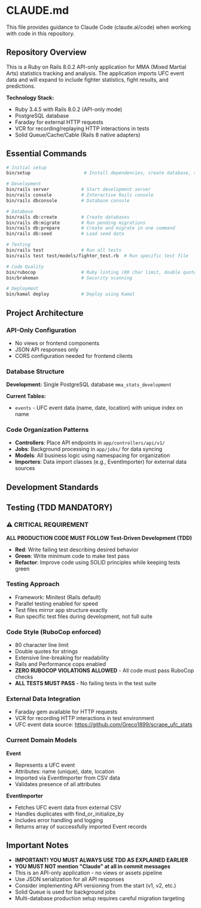 # CLAUDE.md

This file provides guidance to Claude Code (claude.ai/code) when working with code in this repository.

## Repository Overview

This is a Ruby on Rails 8.0.2 API-only application for MMA (Mixed Martial Arts) statistics tracking and analysis. The application imports UFC event data and will expand to include fighter statistics, fight results, and predictions.

**Technology Stack:**
- Ruby 3.4.5 with Rails 8.0.2 (API-only mode)
- PostgreSQL database
- Faraday for external HTTP requests
- VCR for recording/replaying HTTP interactions in tests
- Solid Queue/Cache/Cable (Rails 8 native adapters)

## Essential Commands

```bash
# Initial setup
bin/setup                    # Install dependencies, create database, start server

# Development
bin/rails server            # Start development server
bin/rails console           # Interactive Rails console
bin/rails dbconsole         # Database console

# Database
bin/rails db:create         # Create databases
bin/rails db:migrate        # Run pending migrations
bin/rails db:prepare        # Create and migrate in one command
bin/rails db:seed           # Load seed data

# Testing
bin/rails test              # Run all tests
bin/rails test test/models/fighter_test.rb  # Run specific test file

# Code Quality
bin/rubocop                 # Ruby linting (80 char limit, double quotes)
bin/brakeman                # Security scanning

# Deployment
bin/kamal deploy            # Deploy using Kamal
```

## Project Architecture

### API-Only Configuration
- No views or frontend components
- JSON API responses only
- CORS configuration needed for frontend clients

### Database Structure
**Development:** Single PostgreSQL database `mma_stats_development`

**Current Tables:**
- `events` - UFC event data (name, date, location) with unique index on name

### Code Organization Patterns
- **Controllers**: Place API endpoints in `app/controllers/api/v1/`
- **Jobs**: Background processing in `app/jobs/` for data syncing
- **Models**: All business logic using namespacing for organization
- **Importers**: Data import classes (e.g., EventImporter) for external data sources

## Development Standards

## Testing (TDD MANDATORY)

### ⚠️ CRITICAL REQUIREMENT
**ALL PRODUCTION CODE MUST FOLLOW Test-Driven Development (TDD)**
- **Red**: Write failing test describing desired behavior
- **Green**: Write minimum code to make test pass
- **Refactor**: Improve code using SOLID principles while keeping tests green

### Testing Approach
- Framework: Minitest (Rails default)
- Parallel testing enabled for speed
- Test files mirror app structure exactly
- Run specific test files during development, not full suite

### Code Style (RuboCop enforced)
- 80 character line limit
- Double quotes for strings
- Extensive line-breaking for readability
- Rails and Performance cops enabled
- **ZERO RUBOCOP VIOLATIONS ALLOWED** - All code must pass RuboCop checks
- **ALL TESTS MUST PASS** - No failing tests in the test suite

### External Data Integration
- Faraday gem available for HTTP requests
- VCR for recording HTTP interactions in test environment
- UFC event data source: https://github.com/Greco1899/scrape_ufc_stats

### Current Domain Models

**Event**
- Represents a UFC event
- Attributes: name (unique), date, location
- Imported via EventImporter from CSV data
- Validates presence of all attributes

**EventImporter**
- Fetches UFC event data from external CSV
- Handles duplicates with find_or_initialize_by
- Includes error handling and logging
- Returns array of successfully imported Event records

## Important Notes

- **IMPORTANT! YOU MUST ALWAYS USE TDD AS EXPLAINED EARLIER**
- **YOU MUST NOT mention "Claude" at all in commit messages**
- This is an API-only application - no views or assets pipeline
- Use JSON serialization for all API responses
- Consider implementing API versioning from the start (v1, v2, etc.)
- Solid Queue is used for background jobs
- Multi-database production setup requires careful migration targeting
